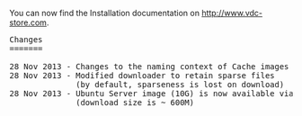 You can now find the Installation documentation on <a href="http://www.vdc-store.com">http://www.vdc-store.com</a>.

<pre>
Changes
=======

28 Nov 2013 - Changes to the naming context of Cache images
28 Nov 2013 - Modified downloader to retain sparse files
              (by default, sparseness is lost on download)
28 Nov 2013 - Ubuntu Server image (10G) is now available via Marketplace
              (download size is ~ 600M)

</pre>
